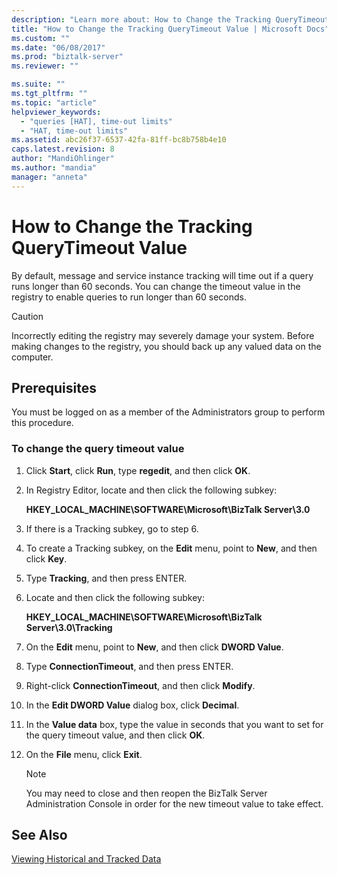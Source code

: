 ```yaml
---
description: "Learn more about: How to Change the Tracking QueryTimeout Value"
title: "How to Change the Tracking QueryTimeout Value | Microsoft Docs"
ms.custom: ""
ms.date: "06/08/2017"
ms.prod: "biztalk-server"
ms.reviewer: ""

ms.suite: ""
ms.tgt_pltfrm: ""
ms.topic: "article"
helpviewer_keywords: 
  - "queries [HAT], time-out limits"
  - "HAT, time-out limits"
ms.assetid: abc26f37-6537-42fa-81ff-bc8b758b4e10
caps.latest.revision: 8
author: "MandiOhlinger"
ms.author: "mandia"
manager: "anneta"
---
```

# How to Change the Tracking QueryTimeout Value
By default, message and service instance tracking will time out if a query runs longer than 60 seconds. You can change the timeout value in the registry to enable queries to run longer than 60 seconds.  
  
> [!CAUTION]
>  Incorrectly editing the registry may severely damage your system. Before making changes to the registry, you should back up any valued data on the computer.  
  
## Prerequisites  
 You must be logged on as a member of the Administrators group to perform this procedure.  
  
### To change the query timeout value  
  
1.  Click **Start**, click **Run**, type **regedit**, and then click **OK**.  
  
2.  In Registry Editor, locate and then click the following subkey:  
  
     **HKEY_LOCAL_MACHINE\SOFTWARE\Microsoft\BizTalk Server\3.0**  
  
3.  If there is a Tracking subkey, go to step 6.  
  
4.  To create a Tracking subkey, on the **Edit** menu, point to **New**, and then click **Key**.  
  
5.  Type **Tracking**, and then press ENTER.  
  
6.  Locate and then click the following subkey:  
  
     **HKEY_LOCAL_MACHINE\SOFTWARE\Microsoft\BizTalk Server\3.0\Tracking**  
  
7.  On the **Edit** menu, point to **New**, and then click **DWORD Value**.  
  
8.  Type **ConnectionTimeout**, and then press ENTER.  
  
9. Right-click **ConnectionTimeout**, and then click **Modify**.  
  
10. In the **Edit DWORD Value** dialog box, click **Decimal**.  
  
11. In the **Value data** box, type the value in seconds that you want to set for the query timeout value, and then click **OK**.  
  
12. On the **File** menu, click **Exit**.  
  
    > [!NOTE]
    >  You may need to close and then reopen the BizTalk Server Administration Console in order for the new timeout value to take effect.  
  
## See Also  
 [Viewing Historical and Tracked Data](../core/viewing-historical-and-tracked-data.md)
